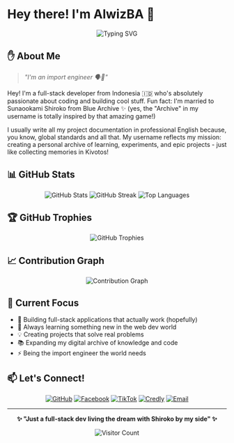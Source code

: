 # Hey there! I'm AlwizBA 👋

<div align="center">
  
![Typing SVG](https://readme-typing-svg.herokuapp.com?font=Fira+Code&pause=1000&color=F75C7E&width=435&lines=Welcome+to+my+digital+archive;Full-stack+developer+from+Indonesia;Always+learning%2C+always+coding;Professional+docs+in+English)

</div>

## ✋ About Me

> *"I'm an import engineer 🗣️💢"*

Hey! I'm a full-stack developer from Indonesia 🇮🇩 who's absolutely passionate about coding and building cool stuff. Fun fact: I'm married to Sunaookami Shiroko from Blue Archive ✨ (yes, the "Archive" in my username is totally inspired by that amazing game!)

I usually write all my project documentation in professional English because, you know, global standards and all that. My username reflects my mission: creating a personal archive of learning, experiments, and epic projects - just like collecting memories in Kivotos!

## 📊 GitHub Stats

<div align="center">
  
<img src="https://github-readme-stats.vercel.app/api?username=lenzarchive&show_icons=true&theme=radical&hide_border=true&count_private=true" alt="GitHub Stats" />

<img src="https://github-readme-streak-stats.herokuapp.com/?user=lenzarchive&theme=radical&hide_border=true" alt="GitHub Streak" />

<img src="https://github-readme-stats.vercel.app/api/top-langs/?username=lenzarchive&layout=compact&theme=radical&hide_border=true" alt="Top Languages" />

</div>

## 🏆 GitHub Trophies

<div align="center">
  
<img src="https://github-profile-trophy.vercel.app/?username=lenzarchive&theme=radical&no-frame=true&no-bg=false&margin-w=4" alt="GitHub Trophies" />

</div>

## 📈 Contribution Graph

<div align="center">
  
<img src="https://github-readme-activity-graph.vercel.app/graph?username=lenzarchive&bg_color=0d1117&color=f75c7e&line=f75c7e&point=ffffff&area=true&hide_border=true" alt="Contribution Graph" />

</div>

## 🎯 Current Focus

- 🔭 Building full-stack applications that actually work (hopefully)
- 🌱 Always learning something new in the web dev world
- 💡 Creating projects that solve real problems
- 📚 Expanding my digital archive of knowledge and code
- ⚡ Being the import engineer the world needs

## 📫 Let's Connect!

<div align="center">
  
[![GitHub](https://img.shields.io/badge/-GitHub-181717?style=for-the-badge&logo=github&logoColor=white)](https://github.com/lenzarchive)
[![Facebook](https://img.shields.io/badge/-Facebook-1877F2?style=for-the-badge&logo=facebook&logoColor=white)](https://facebook.com/alwizba)
[![TikTok](https://img.shields.io/badge/-TikTok-000000?style=for-the-badge&logo=tiktok&logoColor=white)](https://tiktok.com/@alwizba)
[![Credly](https://img.shields.io/badge/-Credly-FF6B35?style=for-the-badge&logo=credly&logoColor=white)](https://credly.com/users/alenforce)
[![Email](https://img.shields.io/badge/-Email-D14836?style=for-the-badge&logo=gmail&logoColor=white)](mailto:alenforcearchive@gmail.com)

</div>

---

<div align="center">
  
**✨ "Just a full-stack dev living the dream with Shiroko by my side" ✨**

![Visitor Count](https://komarev.com/ghpvc/?username=lenzarchive&color=ff69b4&style=flat-square&label=Profile+Views)

</div>
